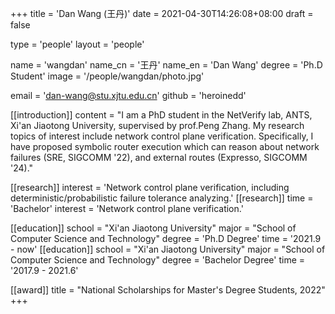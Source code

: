 +++
title = 'Dan Wang (王丹)'
date = 2021-04-30T14:26:08+08:00
draft = false

type = 'people'
layout = 'people'

name = 'wangdan'
name_cn = '王丹'
name_en = 'Dan Wang'
degree = 'Ph.D Student'
image = '/people/wangdan/photo.jpg'

email = 'dan-wang@stu.xjtu.edu.cn'
github = 'heroinedd'

[[introduction]]
    content = "I am a PhD student in the NetVerify lab, ANTS, Xi'an Jiaotong University, supervised by prof.Peng Zhang. My research topics of interest include network control plane verification. Specifically, I have proposed symbolic router execution which can reason about network failures (SRE, SIGCOMM '22), and external routes (Expresso, SIGCOMM '24)."

[[research]]
    interest = 'Network control plane verification, including deterministic/probabilistic failure tolerance analyzing.'
[[research]]
    time = 'Bachelor'
    interest = 'Network control plane verification.'

[[education]]
    school = "Xi'an Jiaotong University"
    major = "School of Computer Science and Technology"
    degree = 'Ph.D Degree'
    time = '2021.9 - now'
[[education]]
    school = "Xi'an Jiaotong University"
    major = "School of Computer Science and Technology"
    degree = 'Bachelor Degree'
    time = '2017.9 - 2021.6'

[[award]]
    title = "National Scholarships for Master's Degree Students, 2022"
+++
